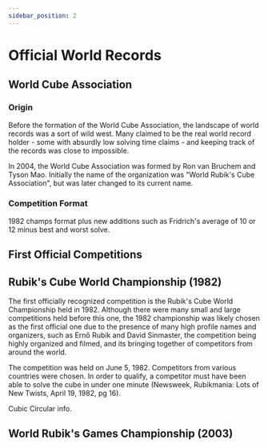 ```yaml
---
sidebar_position: 2
---
```


# Official World Records

## World Cube Association

### Origin

Before the formation of the World Cube Association, the landscape of world records was a sort of wild west. Many claimed to be the real world record holder - some with absurdly low solving time claims - and keeping track of the records was close to impossible.

In 2004, the World Cube Association was formed by Ron van Bruchem and Tyson Mao. Initially the name of the organization was "World Rubik's Cube Association", but was later changed to its current name.

### Competition Format

1982 champs format plus new additions such as Fridrich's average of 10 or 12 minus best and worst solve.

## First Official Competitions

## Rubik's Cube World Championship (1982)

The first officially recognized competition is the Rubik's Cube World Championship held in 1982. Although there were many small and large competitions held before this one, the 1982 championship was likely chosen as the first official one due to the presence of many high profile names and organizers, such as Ernő Rubik and David Sinmaster, the competition being highly organized and filmed, and its bringing together of competitors from around the world.

The competition was held on June 5, 1982. Competitors from various countries were chosen. In order to qualify, a competitor must have been able to solve the cube in under one minute (Newsweek, Rubikmania: Lots of New Twists, April 19, 1982, pg 16).

Cubic Circular info.

## World Rubik's Games Championship (2003)

